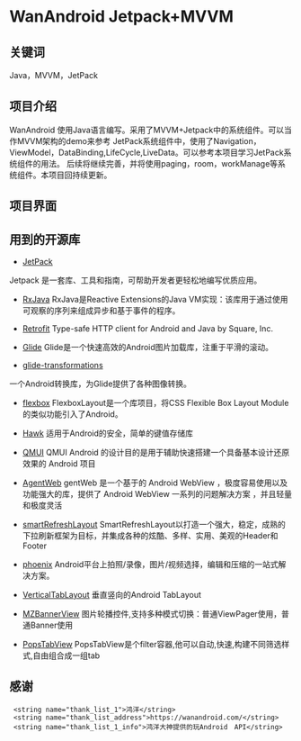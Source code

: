 # WanAndroid Jetpack+MVVM

## 关键词
Java，MVVM，JetPack

## 项目介绍
WanAndroid 使用Java语言编写。采用了MVVM+Jetpack中的系统组件。可以当作MVVM架构的demo来参考
JetPack系统组件中，使用了Navigation，ViewModel，DataBinding,LifeCycle,LiveData。可以参考本项目学习JetPack系统组件的用法。
后续将继续完善，并将使用paging，room，workManage等系统组件。本项目回持续更新。

## 项目界面

## 用到的开源库


- [JetPack](https://developer.android.google.cn/jetpack)

Jetpack 是一套库、工具和指南，可帮助开发者更轻松地编写优质应用。

- [RxJava](https://github.com/ReactiveX/RxJava)
 RxJava是Reactive Extensions的Java VM实现：该库用于通过使用可观察的序列来组成异步和基于事件的程序。

- [Retrofit](https://github.com/square/retrofit)
Type-safe HTTP client for Android and Java by Square, Inc.

- [Glide](https://github.com/bumptech/glide)
Glide是一个快速高效的Android图片加载库，注重于平滑的滚动。

- [glide-transformations](https://github.com/wasabeef/glide-transformations)

一个Android转换库，为Glide提供了各种图像转换。

- [flexbox](https://github.com/google/flexbox-layout)
FlexboxLayout是一个库项目，将CSS Flexible Box Layout Module的类似功能引入了Android。

- [Hawk](https://github.com/orhanobut/hawk)
适用于Android的安全，简单的键值存储库

- [QMUI](https://qmuiteam.com/android)
QMUI Android 的设计目的是用于辅助快速搭建一个具备基本设计还原效果的 Android 项目

- [AgentWeb](https://github.com/Justson/AgentWeb)
gentWeb 是一个基于的 Android WebView ，极度容易使用以及功能强大的库，提供了 Android WebView 一系列的问题解决方案 ，并且轻量和极度灵活

- [smartRefreshLayout](https://github.com/scwang90/SmartRefreshLayout)
SmartRefreshLayout以打造一个强大，稳定，成熟的下拉刷新框架为目标，并集成各种的炫酷、多样、实用、美观的Header和Footer

- [phoenix](https://github.com/scwang90/SmartRefreshLayout)
Android平台上拍照/录像，图片/视频选择，编辑和压缩的一站式解决方案。

- [VerticalTabLayout](https://github.com/qstumn/VerticalTabLayout)
垂直竖向的Android TabLayout

- [MZBannerView](https://github.com/pinguo-zhouwei/MZBannerView)
图片轮播控件,支持多种模式切换：普通ViewPager使用，普通Banner使用

- [PopsTabView](https://github.com/ccj659/PopsTabView)
PopsTabView是个filter容器,他可以自动,快速,构建不同筛选样式,自由组合成一组tab


## 感谢

     <string name="thank_list_1">鸿洋</string>
     <string name="thank_list_address">https://wanandroid.com/</string>
     <string name="thank_list_1_info">鸿洋大神提供的玩Android　API</string>
